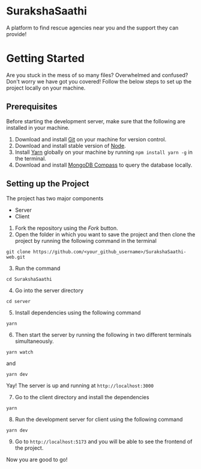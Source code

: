 # SurakshaSaathi

A platform to find rescue agencies near you and the support they can provide!

# Getting Started

Are you stuck in the mess of so many files? Overwhelmed and confused? Don't worry we have got you covered! Follow the below steps to set up the project locally on your machine.

## Prerequisites

Before starting the development server, make sure that the following are installed in your machine.

1. Download and install [Git](https://git-scm.com/) on your machine for version control.
2. Download and install stable version of [Node](https://nodejs.org/en).
3. Install [Yarn](https://yarnpkg.com/) globally on your machine by running `npm install yarn -g` in the terminal.
4. Download and install [MongoDB Compass](https://www.mongodb.com/products/tools/compass) to query the database locally.

## Setting up the Project

The project has two major components

- Server
- Client

1. Fork the repository using the _Fork_ button.
2. Open the folder in which you want to save the project and then clone the project by running the following command in the terminal

```
git clone https://github.com/<your_github_username>/SurakshaSaathi-web.git
```

3. Run the command

```
cd SurakshaSaathi
```

4. Go into the server directory

```
cd server
```

5. Install dependencies using the following command

```
yarn
```

6. Then start the server by running the following in two different terminals simultaneously.

```
yarn watch
```

and

```
yarn dev
```

Yay! The server is up and running at `http://localhost:3000`

7. Go to the client directory and install the dependencies

```
yarn
```

8. Run the development server for client using the following command

```
yarn dev
```

9. Go to `http://localhost:5173` and you will be able to see the frontend of the project.

Now you are good to go!
